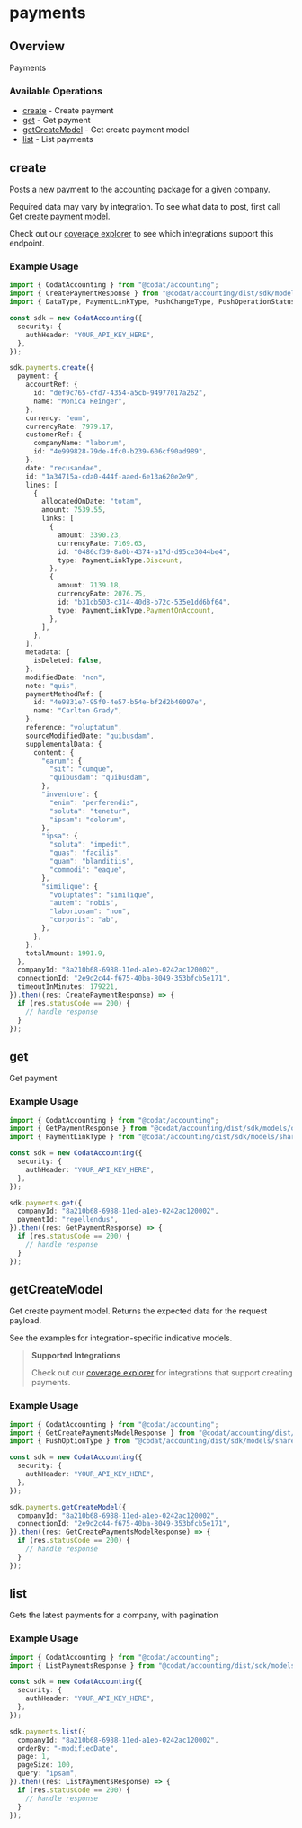 # payments

## Overview

Payments

### Available Operations

* [create](#create) - Create payment
* [get](#get) - Get payment
* [getCreateModel](#getcreatemodel) - Get create payment model
* [list](#list) - List payments

## create

Posts a new payment to the accounting package for a given company.

Required data may vary by integration. To see what data to post, first call [Get create payment model](https://docs.codat.io/accounting-api#/operations/get-create-payments-model).

Check out our [coverage explorer](https://knowledge.codat.io/supported-features/accounting?view=tab-by-data-type&dataType=payments) to see which integrations support this endpoint.

### Example Usage

```typescript
import { CodatAccounting } from "@codat/accounting";
import { CreatePaymentResponse } from "@codat/accounting/dist/sdk/models/operations";
import { DataType, PaymentLinkType, PushChangeType, PushOperationStatus } from "@codat/accounting/dist/sdk/models/shared";

const sdk = new CodatAccounting({
  security: {
    authHeader: "YOUR_API_KEY_HERE",
  },
});

sdk.payments.create({
  payment: {
    accountRef: {
      id: "def9c765-dfd7-4354-a5cb-94977017a262",
      name: "Monica Reinger",
    },
    currency: "eum",
    currencyRate: 7979.17,
    customerRef: {
      companyName: "laborum",
      id: "4e999828-79de-4fc0-b239-606cf90ad989",
    },
    date: "recusandae",
    id: "1a34715a-cda0-444f-aaed-6e13a620e2e9",
    lines: [
      {
        allocatedOnDate: "totam",
        amount: 7539.55,
        links: [
          {
            amount: 3390.23,
            currencyRate: 7169.63,
            id: "0486cf39-8a0b-4374-a17d-d95ce3044be4",
            type: PaymentLinkType.Discount,
          },
          {
            amount: 7139.18,
            currencyRate: 2076.75,
            id: "b31cb503-c314-40d8-b72c-535e1dd6bf64",
            type: PaymentLinkType.PaymentOnAccount,
          },
        ],
      },
    ],
    metadata: {
      isDeleted: false,
    },
    modifiedDate: "non",
    note: "quis",
    paymentMethodRef: {
      id: "4e9831e7-95f0-4e57-b54e-bf2d2b46097e",
      name: "Carlton Grady",
    },
    reference: "voluptatum",
    sourceModifiedDate: "quibusdam",
    supplementalData: {
      content: {
        "earum": {
          "sit": "cumque",
          "quibusdam": "quibusdam",
        },
        "inventore": {
          "enim": "perferendis",
          "soluta": "tenetur",
          "ipsam": "dolorum",
        },
        "ipsa": {
          "soluta": "impedit",
          "quas": "facilis",
          "quam": "blanditiis",
          "commodi": "eaque",
        },
        "similique": {
          "voluptates": "similique",
          "autem": "nobis",
          "laboriosam": "non",
          "corporis": "ab",
        },
      },
    },
    totalAmount: 1991.9,
  },
  companyId: "8a210b68-6988-11ed-a1eb-0242ac120002",
  connectionId: "2e9d2c44-f675-40ba-8049-353bfcb5e171",
  timeoutInMinutes: 179221,
}).then((res: CreatePaymentResponse) => {
  if (res.statusCode == 200) {
    // handle response
  }
});
```

## get

Get payment

### Example Usage

```typescript
import { CodatAccounting } from "@codat/accounting";
import { GetPaymentResponse } from "@codat/accounting/dist/sdk/models/operations";
import { PaymentLinkType } from "@codat/accounting/dist/sdk/models/shared";

const sdk = new CodatAccounting({
  security: {
    authHeader: "YOUR_API_KEY_HERE",
  },
});

sdk.payments.get({
  companyId: "8a210b68-6988-11ed-a1eb-0242ac120002",
  paymentId: "repellendus",
}).then((res: GetPaymentResponse) => {
  if (res.statusCode == 200) {
    // handle response
  }
});
```

## getCreateModel

Get create payment model. Returns the expected data for the request payload.

See the examples for integration-specific indicative models.

> **Supported Integrations**
> 
> Check out our [coverage explorer](https://knowledge.codat.io/supported-features/accounting?view=tab-by-data-type&dataType=payments) for integrations that support creating payments.

### Example Usage

```typescript
import { CodatAccounting } from "@codat/accounting";
import { GetCreatePaymentsModelResponse } from "@codat/accounting/dist/sdk/models/operations";
import { PushOptionType } from "@codat/accounting/dist/sdk/models/shared";

const sdk = new CodatAccounting({
  security: {
    authHeader: "YOUR_API_KEY_HERE",
  },
});

sdk.payments.getCreateModel({
  companyId: "8a210b68-6988-11ed-a1eb-0242ac120002",
  connectionId: "2e9d2c44-f675-40ba-8049-353bfcb5e171",
}).then((res: GetCreatePaymentsModelResponse) => {
  if (res.statusCode == 200) {
    // handle response
  }
});
```

## list

Gets the latest payments for a company, with pagination

### Example Usage

```typescript
import { CodatAccounting } from "@codat/accounting";
import { ListPaymentsResponse } from "@codat/accounting/dist/sdk/models/operations";

const sdk = new CodatAccounting({
  security: {
    authHeader: "YOUR_API_KEY_HERE",
  },
});

sdk.payments.list({
  companyId: "8a210b68-6988-11ed-a1eb-0242ac120002",
  orderBy: "-modifiedDate",
  page: 1,
  pageSize: 100,
  query: "ipsam",
}).then((res: ListPaymentsResponse) => {
  if (res.statusCode == 200) {
    // handle response
  }
});
```
